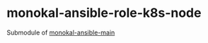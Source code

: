 # monokal-ansible-role-k8s-node
Submodule of [monokal-ansible-main](https://github.com/monokal/monokal-ansible-main)

